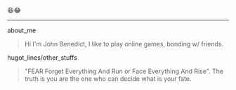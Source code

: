 😆😂
***
about_me
>  Hi I'm John Benedict, I like to play online games, bonding w/ friends.

hugot_lines/other_stuffs
> "FEAR  Forget Everything And Run or Face Everything And Rise".
> The truth is you are the one who can decide what is your fate. 
